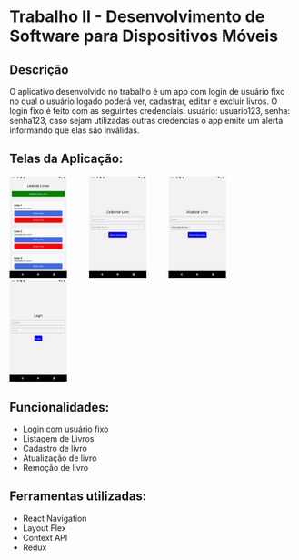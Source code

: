 # Trabalho II - Desenvolvimento de Software para Dispositivos Móveis


## Descrição 
O aplicativo desenvolvido no trabalho é um app com login de usuário fixo no qual o usuário logado poderá ver, cadastrar, editar e excluir livros. O login fixo é feito com as seguintes credenciais:
usuário: usuario123, senha: senha123, caso sejam utilizadas outras credencias o app emite um alerta informando que elas são inválidas.

## Telas da Aplicação:

<div>
  <img src="prints/lista-livros.png" width="20%" margin="20" />&nbsp;&nbsp;&nbsp;&nbsp;&nbsp;&nbsp;&nbsp;&nbsp;&nbsp;
  <img src="prints/cadastrar-livro.png" width="20%" margin="20" />&nbsp;&nbsp;&nbsp;&nbsp;&nbsp;&nbsp;&nbsp;&nbsp;&nbsp;
  <img src="prints/editar-livro.png" width="20%" margin="20" />&nbsp;&nbsp;&nbsp;&nbsp;&nbsp;&nbsp;&nbsp;&nbsp;&nbsp;
  <img src="prints/login.png" width="20%" margin="20" />&nbsp;&nbsp;&nbsp;&nbsp;&nbsp;&nbsp;&nbsp;&nbsp;&nbsp;
</div>


## Funcionalidades: 
- Login com usuário fixo
- Listagem de Livros
- Cadastro de livro
- Atualização de livro
- Remoção de livro

## Ferramentas utilizadas:
- React Navigation
- Layout Flex
- Context API
- Redux
